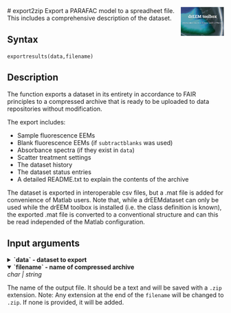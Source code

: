 <img src="top right corner logo.png" width="100" height="auto" align="right"/>
# export2zip
Export a PARAFAC model to a spreadheet file. This includes a comprehensive description of the dataset.

## Syntax

	exportresults(data,filename)

## Description

The function exports a dataset in its entirety in accordance to FAIR principles to a compressed archive that is ready to be uploaded to data repositories without modification.

The export includes:

* Sample fluorescence EEMs
* Blank fluorescence EEMs (if `subtractblanks` was used)
* Absorbance spectra (if they exist in `data`)
* Scatter treatment settings
* The dataset history
* The dataset status entries
* A detailed README.txt to explain the contents of the archive

The dataset is exported in interoperable csv files, but a .mat file is added for convenience of Matlab users. Note that, while a drEEMdataset can only be used while the drEEM toolbox is installed (i.e. the class definition is known), the exported .mat file is converted to a conventional structure and can this be read independed of the Matlab configuration.


## Input arguments
<details>
    <summary><b>`data` - dataset to export</b></summary>
    <i>drEEMdataset</i>
        
A dataset of the class `drEEMdataset` that passes the validation function `tbx.validatedataset(data)`. 
</details>

<details open>
    <summary><b>`filename` - name of compressed archive</b></summary>
    <i>char | string</i>
        
The name of the output file. It should be a text and will be saved with a `.zip` extension.
Note: Any extension at the end of the `filename` will be changed to `.zip`. If none is provided, it will be added.

</details>
